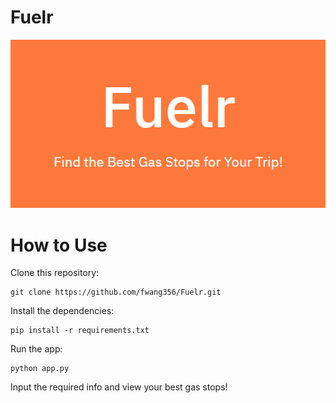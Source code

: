 # Fuelr
![screenshot](static/fuelr.PNG)

# How to Use
Clone this repository:
```
git clone https://github.com/fwang356/Fuelr.git
```
Install the dependencies:
```
pip install -r requirements.txt
```
Run the app:
```
python app.py
```

Input the required info and view your best gas stops!
